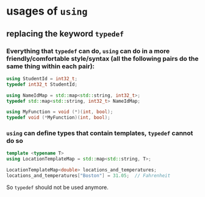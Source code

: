 # usages of `using`

## replacing the keyword `typedef`

### Everything that `typedef` can do, `using` can do in a more friendly/comfortable style/syntax (all the following pairs do the same thing within each pair):

```cpp
using StudentId = int32_t;
typedef int32_t StudentId;
```

```cpp
using NameIdMap = std::map<std::string, int32_t>;
typedef std::map<std::string, int32_t> NameIdMap;
```

```cpp
using MyFunction = void (*)(int, bool);
typedef void (*MyFunction)(int, bool);
```

### `using` can define types that contain templates, `typedef` cannot do so

```cpp
template <typename T>
using LocationTemplateMap = std::map<std::string, T>;

LocationTemplateMap<double> locations_and_temperatures;
locations_and_temperatures["Boston"] = 31.05;  // Fahrenheit
```

So `typedef` should not be used anymore.

